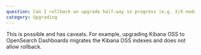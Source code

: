 ```yaml
---
question: Can I rollback an upgrade half-way in progress (e.g. 2/4 nodes are running OpenSearch)?
category: Upgrading
---
```

This is possible and has caveats. For example, upgrading Kibana OSS to OpenSearch Dashboards migrates the Kibana OSS indexes and does not allow rollback. 
